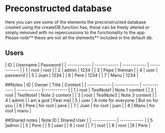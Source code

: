 # Preconstructed database
Here you can see some of the elements the preconstructed database created using the createDB function has, these can be freely altered or simply removed with no repercussions to the functionality to the app. Please note** these are not all the elements** included in the default db.
## Users
| ID  |  Username |  Password |
| ------------ | ------------ | ------------ | ------------ |
|  1 |  root |  root |
|  2 |  admin |  1234 |
|  3  |  Pepe | theman  |
|  4  |  user | password  |
|  5  | Juan  | 1234  |
| 6 | Pere  | 1234  |
| 7  |  Manu |  1234 |

##Notes
| ID  |  Owner |  Title | Content |
| ------------ | ------------ | ------------ | ------------ |------------ |
| 1 | root | TestNote1 | Note 1 content |
| 2 | root | TestNote1 | Note 2 content |
| 3 | root | TestNote3 | Note 3 content |
| 4 | admin | I am a god | Fear me|
|  5 |   user | A note for everyone  | But no for you  |
| 6  | Pere  | for root  | pere  |
|  7 |  Juan | for root  | juan  |
| 8  | Manu  |  for root | manu  |

##Shared notes
|  Note ID | Shared User  |
| ------------ | ------------ |
|  5 |admin   |
|  5 |  Pere |
| 5 |  user |
| 6  |  root |
| 7  | root  |
| 8  | root  |
|9   | Pere  |







